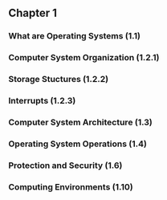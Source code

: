 ## Chapter 1

### What are Operating Systems (1.1)

### Computer System Organization (1.2.1)

### Storage Stuctures (1.2.2)

### Interrupts (1.2.3)

### Computer System Architecture (1.3)

### Operating System Operations (1.4)

### Protection and Security (1.6)

### Computing Environments (1.10)

